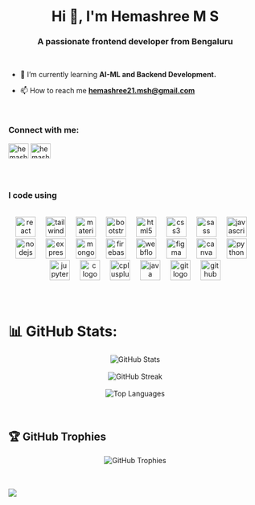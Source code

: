 <h1 align="center">Hi 👋, I'm Hemashree M S</h1>
<h3 align="center">A passionate frontend developer from Bengaluru</h3>
<br clear="both">

- 🌱 I’m currently learning **AI-ML and Backend Development.**

- 📫 How to reach me **hemashree21.msh@gmail.com**

<br clear="both">

<h3 align="left">Connect with me:</h3>
<p align="left">
<a href="https://linkedin.com/in/hemashree-ms-10bb21237" target="blank"><img align="center" src="https://raw.githubusercontent.com/rahuldkjain/github-profile-readme-generator/master/src/images/icons/Social/linked-in-alt.svg" alt="hemashree-ms-10bb21237" height="30" width="40" /></a>
<a href="https://www.leetcode.com/hemashree21" target="blank"><img align="center" src="https://raw.githubusercontent.com/rahuldkjain/github-profile-readme-generator/master/src/images/icons/Social/leet-code.svg" alt="hemashree21" height="30" width="40" /></a>
</p>

###

<br clear="both">

### I code using

<br clear="both">

<div align="center">
  <img src="https://cdn.jsdelivr.net/gh/devicons/devicon/icons/react/react-original.svg" height="40" alt="react logo"  />
  <img width="12" />
  <img src="https://cdn.jsdelivr.net/gh/devicons/devicon/icons/tailwindcss/tailwindcss-original-wordmark.svg" height="40" alt="tailwindcss logo"  />
  <img width="12" />
  <img src="https://cdn.jsdelivr.net/gh/devicons/devicon/icons/materialui/materialui-original.svg" height="40" alt="materialui logo"  />
  <img width="12" />
  <img src="https://cdn.jsdelivr.net/gh/devicons/devicon/icons/bootstrap/bootstrap-original.svg" height="40" alt="bootstrap logo"  />
  <img width="12" />
  <img src="https://cdn.jsdelivr.net/gh/devicons/devicon/icons/html5/html5-original.svg" height="40" alt="html5 logo"  />
  <img width="12" />
  <img src="https://cdn.jsdelivr.net/gh/devicons/devicon/icons/css3/css3-original.svg" height="40" alt="css3 logo"  />
  <img width="12" />
  <img src="https://cdn.jsdelivr.net/gh/devicons/devicon/icons/sass/sass-original.svg" height="40" alt="sass logo"  />
  <img width="12" />
  <img src="https://cdn.jsdelivr.net/gh/devicons/devicon/icons/javascript/javascript-original.svg" height="40" alt="javascript logo"  />
  <img width="12" />
  <img src="https://cdn.jsdelivr.net/gh/devicons/devicon/icons/nodejs/nodejs-original.svg" height="40" alt="nodejs logo"  />
  <img width="12" />
  <img src="https://cdn.jsdelivr.net/gh/devicons/devicon/icons/express/express-original.svg" height="40" alt="express logo"  />
  <img width="12" />
  <img src="https://cdn.jsdelivr.net/gh/devicons/devicon/icons/mongodb/mongodb-original.svg" height="40" alt="mongodb logo"  />
  <img width="12" />
  <img src="https://cdn.jsdelivr.net/gh/devicons/devicon/icons/firebase/firebase-plain.svg" height="40" alt="firebase logo"  />
  <img width="12" />
  <img src="https://cdn.jsdelivr.net/gh/devicons/devicon/icons/webflow/webflow-original.svg" height="40" alt="webflow logo"  />
  <img width="12" />
  <img src="https://cdn.jsdelivr.net/gh/devicons/devicon/icons/figma/figma-original.svg" height="40" alt="figma logo"  />
  <img width="12" />
  <img src="https://cdn.jsdelivr.net/gh/devicons/devicon/icons/canva/canva-original.svg" height="40" alt="canva logo"  />
  <img width="12" />
  <img src="https://cdn.jsdelivr.net/gh/devicons/devicon/icons/python/python-original.svg" height="40" alt="python logo"  />
  <img width="12" />
  <img src="https://cdn.jsdelivr.net/gh/devicons/devicon/icons/jupyter/jupyter-original.svg" height="40" alt="jupyter logo"  />
  <img width="12" />
  <img src="https://cdn.jsdelivr.net/gh/devicons/devicon/icons/c/c-original.svg" height="40" alt="c logo"  />
  <img width="12" />
  <img src="https://cdn.jsdelivr.net/gh/devicons/devicon/icons/cplusplus/cplusplus-original.svg" height="40" alt="cplusplus logo"  />
  <img width="12" />
  <img src="https://cdn.jsdelivr.net/gh/devicons/devicon/icons/java/java-original.svg" height="40" alt="java logo"  />
  <img width="12" />
  <img src="https://cdn.jsdelivr.net/gh/devicons/devicon/icons/git/git-original.svg" height="40" alt="git logo"  />
  <img width="12" />
  <img src="https://cdn.jsdelivr.net/gh/devicons/devicon/icons/github/github-original.svg" height="40" alt="github logo"  />
</div>

###

<br clear="both">

# 📊 GitHub Stats:

<div align="center">
  <img src="https://github-readme-stats.vercel.app/api?username=Hemashree21&theme=dark&hide_border=false&include_all_commits=true&count_private=true" alt="GitHub Stats"/>
</div>
<br/>
<div align="center">
  <img src="https://github-readme-streak-stats.herokuapp.com/?user=Hemashree21&theme=dark&hide_border=false" alt="GitHub Streak"/>
</div>
<br/>
<div align="center">
  <img src="https://github-readme-stats.vercel.app/api/top-langs/?username=Hemashree21&theme=dark&hide_border=false&include_all_commits=true&count_private=true&layout=compact" alt="Top Languages"/>
</div>

<br clear="both">
<br/>

## 🏆 GitHub Trophies

<div align="center">
  <img src="https://github-profile-trophy.vercel.app/?username=Hemashree21&theme=radical&no-frame=true&no-bg=false&margin-w=4" alt="GitHub Trophies"/>
</div>

<br/>

<br clear="both">

[![](https://visitcount.itsvg.in/api?id=Hemashree21&icon=1&color=6)](https://visitcount.itsvg.in)

<!-- Proudly created with GPRM ( https://gprm.itsvg.in ) -->

